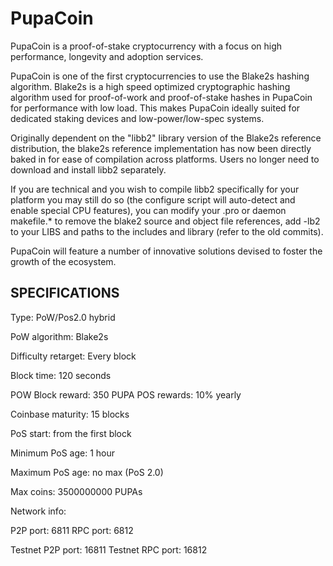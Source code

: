 PupaCoin
======

PupaCoin is a proof-of-stake cryptocurrency with a focus on high performance, longevity and adoption services.

PupaCoin is one of the first cryptocurrencies to use the Blake2s hashing algorithm. Blake2s is a high speed optimized cryptographic hashing algorithm used for proof-of-work and proof-of-stake hashes in PupaCoin for performance with low load. This makes PupaCoin ideally suited for dedicated staking devices and low-power/low-spec systems.

Originally dependent on the "libb2" library version of the Blake2s reference distribution, the blake2s reference implementation has now been directly baked in for ease of compilation across platforms.  Users no longer need to download and install libb2 separately.

If you are technical and you wish to compile libb2 specifically for your platform you may still do so (the configure script will auto-detect and enable special CPU features), you can modify your .pro or daemon makefile.* to remove the blake2 source and object file references, add -lb2 to your LIBS and paths to the includes and library (refer to the old commits).

PupaCoin will feature a number of innovative solutions devised to foster the growth of the ecosystem.

SPECIFICATIONS
--------------
Type:                   PoW/Pos2.0 hybrid

PoW algorithm:          Blake2s

Difficulty retarget:    Every block

Block time:             120 seconds

POW Block reward:       350 PUPA
POS rewards:			10% yearly

Coinbase maturity:      15 blocks

PoS start:              from the first block

Minimum PoS age:        1 hour

Maximum PoS age:        no max (PoS 2.0)

Max coins:              3500000000 PUPAs

Network info:

P2P port: 6811
RPC port: 6812

Testnet P2P port: 16811
Testnet RPC port: 16812
